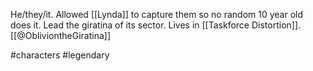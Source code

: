 He/they/it. Allowed [[Lynda]] to capture them so no random 10 year old does it. Lead the giratina of its sector. Lives in [[Taskforce Distortion]]. [[@ObliviontheGiratina]]

#characters #legendary